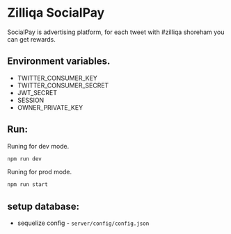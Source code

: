 # Zilliqa SocialPay

SocialPay is advertising platform, for each tweet with #zilliqa shoreham you can get rewards.

## Environment variables.

 * TWITTER_CONSUMER_KEY
 * TWITTER_CONSUMER_SECRET
 * JWT_SECRET
 * SESSION
 * OWNER_PRIVATE_KEY

## Run:

Runing for dev mode.
```bash
npm run dev
```

Runing for prod mode.
```bash
npm run start
```

## setup database:
  * sequelize config - `server/config/config.json`
